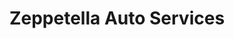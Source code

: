 ---
title: "Zeppetella Auto Services"
url: /north-olmsted/zeppetella-auto-services/
shop: Autowerkstatt
---